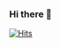### Hi there 👋
[![Hits](https://hits.seeyoufarm.com/api/count/incr/badge.svg?url=https://github.com/bsangs)](https://github.com/bsangs)

<!--
**bsangs/bsangs** is a ✨ _special_ ✨ repository because its `README.md` (this file) appears on your GitHub profile.

Here are some ideas to get you started:

- 🔭 I’m currently working on ...
- 🌱 I’m currently learning ...
- 👯 I’m looking to collaborate on ...
- 🤔 I’m looking for help with ...
- 💬 Ask me about ...
- 📫 How to reach me: ...
- 😄 Pronouns: ...
- ⚡ Fun fact: ...
-->

